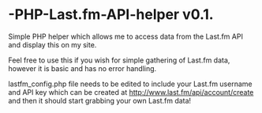 # -PHP-Last.fm-API-helper v0.1.
Simple PHP helper which allows me to access data from the Last.fm API and display this on my site.

Feel free to use this if you wish for simple gathering of Last.fm data, however it is basic and has no error handling.

lastfm_config.php file needs to be edited to include your Last.fm username and API key which can be created at http://www.last.fm/api/account/create and then it should start grabbing your own Last.fm data!

